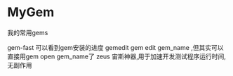 # MyGem

我的常用gems

gem-fast 可以看到gem安装的进度
gemedit  gem edit gem_name ,但其实可以直接用gem open gem_name了
zeus     宙斯神器,用于加速开发测试程序运行时间,无副作用
